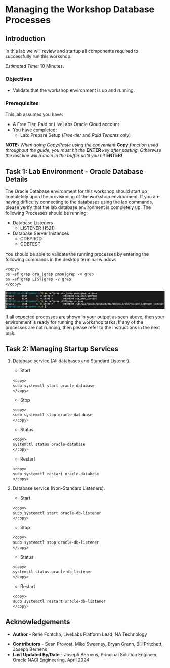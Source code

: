 # Managing the Workshop Database Processes

## Introduction

In this lab we will review and startup all components required to successfully run this workshop.

*Estimated Time:* 10 Minutes.

### Objectives
- Validate that the workshop environment is up and running.

### Prerequisites
This lab assumes you have:
- A Free Tier, Paid or LiveLabs Oracle Cloud account
- You have completed:
    - Lab: Prepare Setup (*Free-tier* and *Paid Tenants* only)
    
**NOTE:** *When doing Copy/Paste using the convenient* **Copy** *function used throughout the guide, you must hit the* **ENTER** *key after pasting. Otherwise the last line will remain in the buffer until you hit* **ENTER!**

## Task 1: Lab Environment - Oracle Database Details 

The Oracle Database environment for this workshop should start up completely upon the provisioning of the workshop environment.  If you are having difficulty connecting to the databases using the lab commands, please verify that the lab database environment is completely up.  The following Processes should be running:

   - Database Listeners
       - LISTENER (1521)
   - Database Server Instances
       - CDBPROD
       - CDBTEST

You should be able to validate the running processes by entering the following commands in the desktop terminal window:

   ```
   <copy>
   ps -ef|grep ora_|grep pmon|grep -v grep
   ps -ef|grep LIST|grep -v grep
   </copy>
   ```

   ![There should be a tnslsnr process, plus ora_pmon processes for both CDBPROD and CDBTEST](./images/check-processes.png "check PMON Database process status")

If all expected processes are shown in your output as seen above, then your environment is ready for running the workshop tasks. If any of the processes are not running, then please refer to the instructions in the next task.

## Task 2: Managing Startup Services

1. Database service (All databases and Standard Listener).

    - Start

    ```
    <copy>
    sudo systemctl start oracle-database
    </copy>
    ```
    - Stop

    ```
    <copy>
    sudo systemctl stop oracle-database
    </copy>
    ```

    - Status

    ```
    <copy>
    systemctl status oracle-database
    </copy>
    ```

    - Restart

    ```
    <copy>
    sudo systemctl restart oracle-database
    </copy>
    ```

2. Database service (Non-Standard Listeners).

    - Start

    ```
    <copy>
    sudo systemctl start oracle-db-listener
    </copy>
    ```
    - Stop

    ```
    <copy>
    sudo systemctl stop oracle-db-listener
    </copy>
    ```

    - Status

    ```
    <copy>
    systemctl status oracle-db-listener
    </copy>
    ```

    - Restart

    ```
    <copy>
    sudo systemctl restart oracle-db-listener
    </copy>
    ```

## Acknowledgements
* **Author** - Rene Fontcha, LiveLabs Platform Lead, NA Technology
- **Contributors** - Sean Provost, Mike Sweeney, Bryan Grenn, Bill Pritchett, Joseph Bernens
- **Last Updated By/Date** - Joseph Bernens, Principal Solution Engineer, Oracle NACI Engineering, April 2024
